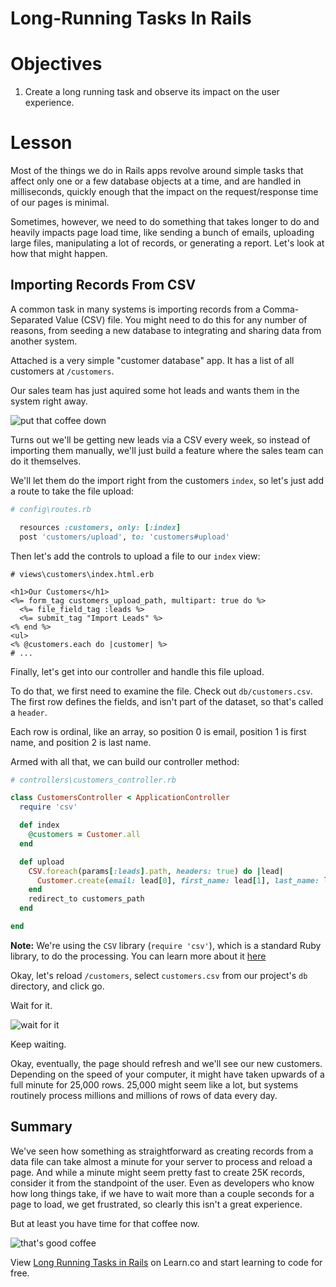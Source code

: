 # Long-Running Tasks In Rails

# Objectives

1. Create a long running task and observe its impact on the user
   experience.

# Lesson

Most of the things we do in Rails apps revolve around simple tasks that affect only one or a few database objects at a time, and are handled in milliseconds, quickly enough that the impact on the request/response time of our pages is minimal.

Sometimes, however, we need to do something that takes longer to do and heavily impacts page load time, like sending a bunch of emails, uploading large files, manipulating a lot of records, or generating a report. Let's look at how that might happen.

## Importing Records From CSV

A common task in many systems is importing records from a Comma-Separated Value (CSV) file. You might need to do this for any number of reasons, from seeding a new database to integrating and sharing data from another system.

Attached is a very simple "customer database" app. It has a list of all customers at `/customers`.

Our sales team has just aquired some hot leads and wants them in the system right away.

![put that coffee down](http://i.giphy.com/MSixuOOVyQbF6.gif)

Turns out we'll be getting new leads via a CSV every week, so instead of importing them manually, we'll just build a feature where the sales team can do it themselves.

We'll let them do the import right from the customers `index`, so let's just add a route to take the file upload:

```ruby
# config\routes.rb

  resources :customers, only: [:index]
  post 'customers/upload', to: 'customers#upload'
```

Then let's add the controls to upload a file to our `index` view:

```erb
# views\customers\index.html.erb

<h1>Our Customers</h1>
<%= form_tag customers_upload_path, multipart: true do %>
  <%= file_field_tag :leads %>
  <%= submit_tag "Import Leads" %>
<% end %>
<ul>
<% @customers.each do |customer| %>
# ...
```

Finally, let's get into our controller and handle this file upload.

To do that, we first need to examine the file. Check out `db/customers.csv`. The first row defines the fields, and isn't part of the dataset, so that's called a `header`. 

Each row is ordinal, like an array, so position 0 is email, position 1 is first name, and position 2 is last name.

Armed with all that, we can build our controller method:

```ruby
# controllers\customers_controller.rb

class CustomersController < ApplicationController
  require 'csv'

  def index
    @customers = Customer.all
  end

  def upload
    CSV.foreach(params[:leads].path, headers: true) do |lead|
      Customer.create(email: lead[0], first_name: lead[1], last_name: lead[2])
    end
    redirect_to customers_path
  end

end
```

**Note:** We're using the `CSV` library (`require 'csv'`), which is a standard Ruby library, to do the processing. You can learn more about it [here](http://ruby-doc.org/stdlib-1.9.3/libdoc/csv/rdoc/CSV.html)

Okay, let's reload `/customers`, select `customers.csv` from our project's `db` directory, and click go.

Wait for it.

![wait for it](http://i.giphy.com/xf20D8HzvTQzu.gif)

Keep waiting.

Okay, eventually, the page should refresh and we'll see our new customers. Depending on the speed of your computer, it might have taken upwards of a full minute for 25,000 rows. 25,000 might seem like a lot, but systems routinely process millions and millions of rows of data every day.

## Summary

We've seen how something as straightforward as creating records from a data file can take almost a minute for your server to process and reload a page. And while a minute might seem pretty fast to create 25K records, consider it from the standpoint of the user. Even as developers who know how long things take, if we have to wait more than a couple seconds for a page to load, we get frustrated, so clearly this isn't a great experience.

But at least you have time for that coffee now.

![that's good coffee](http://i.giphy.com/dGhlifOCTtSdW.gif)

<p data-visibility='hidden'>View <a href='https://learn.co/lessons/rails-long-running-tasks-readme'>Long Running Tasks in Rails</a> on Learn.co and start learning to code for free.</p>
